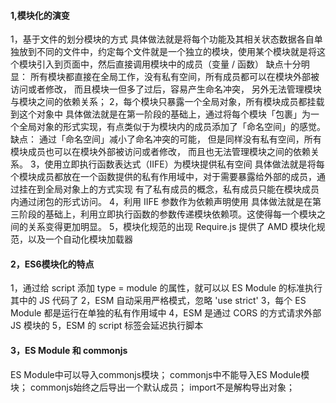 #### 1,模块化的演变
1，基于文件的划分模块的方式
具体做法就是将每个功能及其相关状态数据各自单独放到不同的文件中，约定每个文件就是一个独立的模块，使用某个模块就是将这个模块引入到页面中，然后直接调用模块中的成员（变量 / 函数）
缺点十分明显：
所有模块都直接在全局工作，没有私有空间，所有成员都可以在模块外部被访问或者修改，
而且模块一但多了过后，容易产生命名冲突，
另外无法管理模块与模块之间的依赖关系；
2，每个模块只暴露一个全局对象，所有模块成员都挂载到这个对象中
具体做法就是在第一阶段的基础上，通过将每个模块「包裹」为一个全局对象的形式实现，有点类似于为模块内的成员添加了「命名空间」的感觉。
缺点：
通过「命名空间」减小了命名冲突的可能，
但是同样没有私有空间，所有模块成员也可以在模块外部被访问或者修改，
而且也无法管理模块之间的依赖关系。
3，使用立即执行函数表达式（IIFE）为模块提供私有空间
具体做法就是将每个模块成员都放在一个函数提供的私有作用域中，对于需要暴露给外部的成员，通过挂在到全局对象上的方式实现
有了私有成员的概念，私有成员只能在模块成员内通过闭包的形式访问。
4，利用 IIFE 参数作为依赖声明使用
具体做法就是在第三阶段的基础上，利用立即执行函数的参数传递模块依赖项。这使得每一个模块之间的关系变得更加明显。
5，模块化规范的出现
Require.js 提供了 AMD 模块化规范，以及一个自动化模块加载器

#### 2，ES6模块化的特点
1，通过给 script 添加 type = module 的属性，就可以以 ES Module 的标准执行其中的 JS 代码了
2，ESM 自动采用严格模式，忽略 'use strict'
3，每个 ES Module 都是运行在单独的私有作用域中
4，ESM 是通过 CORS 的方式请求外部 JS 模块的
5，ESM 的 script 标签会延迟执行脚本

#### 3，ES Module 和 commonjs
ES Module中可以导入commonjs模块；
commonjs中不能导入ES Module模块；
commonjs始终之后导出一个默认成员；
import不是解构导出对象；